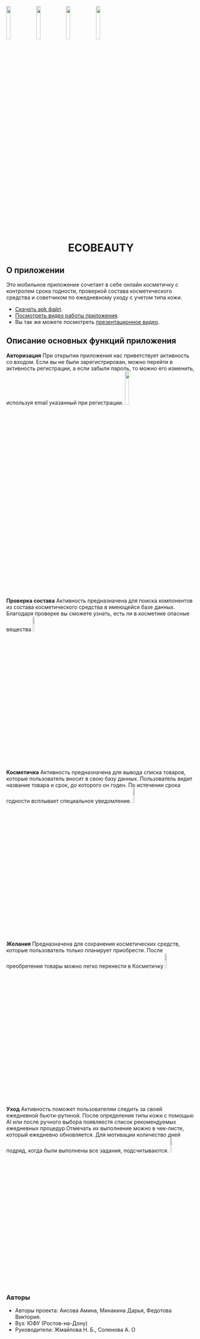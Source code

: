 <img src="https://github.com/Biersack04/Ecobeauty/raw/master/screeenshots/log1.png" width="15%"> <img src="https://github.com/Biersack04/Ecobeauty/raw/master/screeenshots/log2.png" width="15%"> <img src="https://github.com/Biersack04/Ecobeauty/raw/master/screeenshots/log3.png" width="15%"> <img src="https://github.com/Biersack04/Ecobeauty/raw/master/screeenshots/log4.png" width="15%">
<h1 align="center">ECOBEAUTY</h1>
  
## О приложении

Это мобильное приложение сочетает в себе онлайн косметичку с контролем срока годности, проверкой состава косметического средства и советчиком по ежедневному уходу с учетом типа кожи.

- [Скачать apk файл](https://yadi.sk/d/U06Em-Hq_vOCqQ).
- [Посмотреть видео работы приложения](https://laravel.com/docs/container).
- Вы так же можете посмотреть [презентационное видео](https://drive.google.com/file/d/1dt3-S3yBxz2Mc18dlRcfPP4kPb2IevQ6/view?usp=sharing).

## Описание основных функций приложения

**Авторизация**
При открытии приложения нас приветствует активность со входом. Если вы не были зарегистрирован, можно перейти в активность регистрации, а если забыли пароль, то можно его изменить, используя email указанный при регистрации.
<img src="https://github.com/Biersack04/Ecobeauty/raw/master/screeenshots/gif1.gif" width="15%">

**Проверка состава**
Активность предназначена для поиска компонентов из состава косметического средства в имеющейся базе данных. Благодаря проверке вы сможете узнать, есть ли в косметике опасные вещества
<img src="https://github.com/Biersack04/Ecobeauty/raw/master/screeenshots/gif2.gif" width="10%">

**Косметичка**
Активность предназначена для вывода списка товаров, которые пользователь вносит в свою базу данных. Пользователь видит название товара и срок, до которого он годен. По истечении срока годности всплывает специальное уведомление.
<img src="https://github.com/Biersack04/Ecobeauty/raw/master/screeenshots/gif3.gif" width="10%">

**Желания**
Предназначена для сохранения косметических средств, которые пользователь только планирует приобрести. После преобретения товары можно легко перенести в Косметичку
<img src="https://github.com/Biersack04/Ecobeauty/raw/master/screeenshots/gif4.gif" width="10%">

**Уход**
Активность поможет пользователям следить за своей ежедневной бьюти-рутиной. После определения типы кожи с помощью AI или после ручного выбора появляестя список рекомендуемых ежедневных процедур.Отмечать их выполнение можно в чек-листе, который ежедневно обновляется. Для мотивации количество дней подряд, когда были выполнены все задания, подсчитываются.
<img src="https://github.com/Biersack04/Ecobeauty/raw/master/screeenshots/gif5.gif" width="10%">
### Авторы

- Авторы проекта: Аисова Амина, Минакина Дарья, Федотова Виктория.
- Вуз: ЮФУ (Ростов-на-Дону)
- Руководители: Жмайлова Н. Б., Соленова А. О
